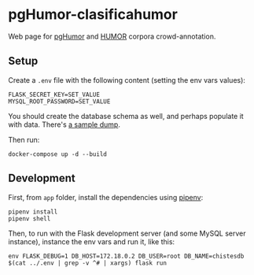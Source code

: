 # pgHumor-clasificahumor

Web page for [pgHumor](https://github.com/pln-fing-udelar/pghumor) and [HUMOR](https://github.com/pln-fing-udelar/humor) corpora crowd-annotation.

## Setup

Create a `.env` file with the following content (setting the env vars values):

```
FLASK_SECRET_KEY=SET_VALUE
MYSQL_ROOT_PASSWORD=SET_VALUE
```

You should create the database schema as well, and perhaps populate it with data. There's [a sample dump](chistedump.sql).

Then run:

```shell
docker-compose up -d --build
```

## Development

First, from `app` folder, install the dependencies using [pipenv](https://docs.pipenv.org/):

```shell
pipenv install
pipenv shell
```

Then, to run with the Flask development server (and some MySQL server instance), instance the env vars and run it, like this:

```shell
env FLASK_DEBUG=1 DB_HOST=172.18.0.2 DB_USER=root DB_NAME=chistesdb $(cat ../.env | grep -v ^# | xargs) flask run
```
